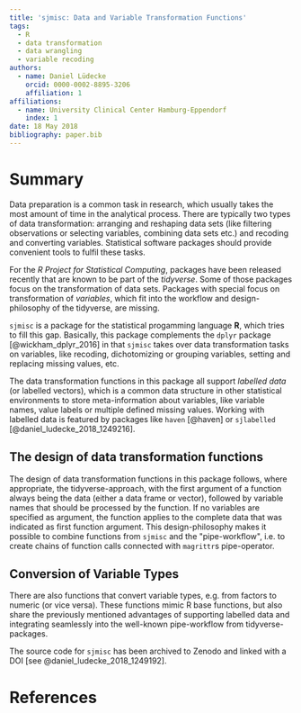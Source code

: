 ```yaml
---
title: 'sjmisc: Data and Variable Transformation Functions'
tags:
  - R
  - data transformation
  - data wrangling
  - variable recoding
authors:
  - name: Daniel Lüdecke
    orcid: 0000-0002-8895-3206
    affiliation: 1
affiliations:
  - name: University Clinical Center Hamburg-Eppendorf
    index: 1
date: 18 May 2018
bibliography: paper.bib
---
```


# Summary

Data preparation is a common task in research, which usually takes the most amount of time in the analytical process. There are typically two types of data transformation: arranging and reshaping data sets (like filtering observations or selecting variables, combining data sets etc.) and recoding and converting variables. Statistical software packages should provide convenient tools to fulfil these tasks.

For the _R Project for Statistical Computing_, packages have been released recently that are known to be part of the _tidyverse_. Some of those packages focus on the transformation of data sets. Packages with special focus on transformation of _variables_, which fit into the workflow and design-philosophy of the tidyverse, are missing.

``sjmisc`` is a package for the statistical progamming language **R**, which tries to fill this gap. Basically, this package complements the ``dplyr`` package [@wickham_dplyr_2016] in that ``sjmisc`` takes over data transformation tasks on variables, like recoding, dichotomizing or grouping variables, setting and replacing missing values, etc.

The data transformation functions in this package all support _labelled data_ (or labelled vectors), which is a common data structure in other statistical environments to store meta-information about variables, like variable names, value labels or multiple defined missing values. Working with labelled data is featured by packages like ``haven`` [@haven] or ``sjlabelled`` [@daniel_ludecke_2018_1249216].

## The design of data transformation functions

The design of data transformation functions in this package follows, where appropriate, the tidyverse-approach, with the first argument of a function always being the data (either a data frame or vector), followed by variable names that should be processed by the function. If no variables are specified as argument, the function applies to the complete data that was indicated as first function argument. This design-philosophy makes it possible to combine functions from ``sjmisc`` and the "pipe-workflow", i.e. to create chains of function calls connected with ``magrittr``s pipe-operator.

## Conversion of Variable Types

There are also functions that convert variable types, e.g. from factors to numeric (or vice versa). These functions mimic R base functions, but also share the previously mentioned advantages of supporting labelled data and integrating seamlessly into the well-known pipe-workflow from tidyverse-packages.

The source code for ``sjmisc`` has been archived to Zenodo and linked with a DOI [see @daniel_ludecke_2018_1249192].

# References
